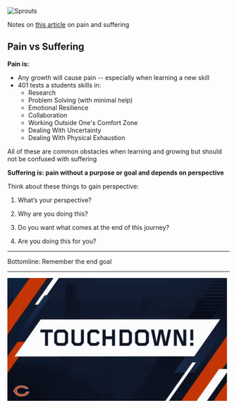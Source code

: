 ![Sprouts](./images/growth-sprouts.jpg)

Notes on [this article](https://codefellows.github.io/code-401-python-guide/curriculum/class-01/notes/pain_suffering) on pain and suffering

## Pain vs Suffering

**Pain is:**

- Any growth will cause pain -- especially when learning a new skill
- 401 tests a students skills in:
    - Research
    - Problem Solving (with minimal help)
    - Emotional Resilience
    - Collaboration
    - Working Outside One's Comfort Zone
    - Dealing With Uncertainty
    - Dealing With Physical Exhaustion

All of these are common obstacles when learning and growing but should not be confused with suffering

**Suffering is: pain without a purpose or goal and depends on perspective**

Think about these things to gain perspective:

1. What’s your perspective?

2. Why are you doing this?

3. Do you want what comes at the end of this journey?

4. Are you doing this for you?

___________

Bottomline:  Remember the end goal

________

![Touchdown!](./images/touchdown.gif)


